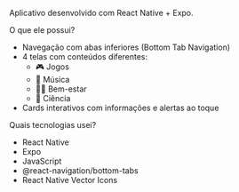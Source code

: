 Aplicativo desenvolvido com React Native + Expo.

O que ele possui? 

- Navegação com abas inferiores (Bottom Tab Navigation)
- 4 telas com conteúdos diferentes:
  - 🎮 Jogos
  - 🎵 Música
  - 🧘‍♀️ Bem-estar
  - 🧪 Ciência
- Cards interativos com informações e alertas ao toque

Quais tecnologias usei? 

- React Native
- Expo
- JavaScript
- @react-navigation/bottom-tabs
- React Native Vector Icons

